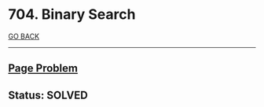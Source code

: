 # 704. Binary Search

[GO BACK](../README.md)

___

## [Page Problem](https://leetcode.com/problems/binary-search/submission)

## Status: SOLVED
